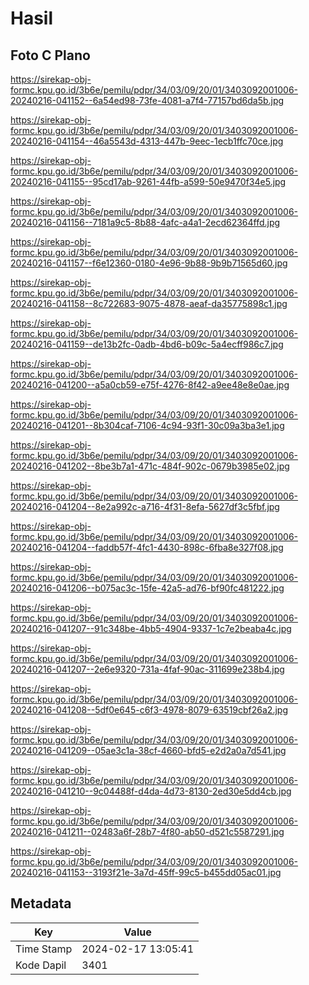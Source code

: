 # Hasil

## Foto C Plano

https://sirekap-obj-formc.kpu.go.id/3b6e/pemilu/pdpr/34/03/09/20/01/3403092001006-20240216-041152--6a54ed98-73fe-4081-a7f4-77157bd6da5b.jpg

https://sirekap-obj-formc.kpu.go.id/3b6e/pemilu/pdpr/34/03/09/20/01/3403092001006-20240216-041154--46a5543d-4313-447b-9eec-1ecb1ffc70ce.jpg

https://sirekap-obj-formc.kpu.go.id/3b6e/pemilu/pdpr/34/03/09/20/01/3403092001006-20240216-041155--95cd17ab-9261-44fb-a599-50e9470f34e5.jpg

https://sirekap-obj-formc.kpu.go.id/3b6e/pemilu/pdpr/34/03/09/20/01/3403092001006-20240216-041156--7181a9c5-8b88-4afc-a4a1-2ecd62364ffd.jpg

https://sirekap-obj-formc.kpu.go.id/3b6e/pemilu/pdpr/34/03/09/20/01/3403092001006-20240216-041157--f6e12360-0180-4e96-9b88-9b9b71565d60.jpg

https://sirekap-obj-formc.kpu.go.id/3b6e/pemilu/pdpr/34/03/09/20/01/3403092001006-20240216-041158--8c722683-9075-4878-aeaf-da35775898c1.jpg

https://sirekap-obj-formc.kpu.go.id/3b6e/pemilu/pdpr/34/03/09/20/01/3403092001006-20240216-041159--de13b2fc-0adb-4bd6-b09c-5a4ecff986c7.jpg

https://sirekap-obj-formc.kpu.go.id/3b6e/pemilu/pdpr/34/03/09/20/01/3403092001006-20240216-041200--a5a0cb59-e75f-4276-8f42-a9ee48e8e0ae.jpg

https://sirekap-obj-formc.kpu.go.id/3b6e/pemilu/pdpr/34/03/09/20/01/3403092001006-20240216-041201--8b304caf-7106-4c94-93f1-30c09a3ba3e1.jpg

https://sirekap-obj-formc.kpu.go.id/3b6e/pemilu/pdpr/34/03/09/20/01/3403092001006-20240216-041202--8be3b7a1-471c-484f-902c-0679b3985e02.jpg

https://sirekap-obj-formc.kpu.go.id/3b6e/pemilu/pdpr/34/03/09/20/01/3403092001006-20240216-041204--8e2a992c-a716-4f31-8efa-5627df3c5fbf.jpg

https://sirekap-obj-formc.kpu.go.id/3b6e/pemilu/pdpr/34/03/09/20/01/3403092001006-20240216-041204--faddb57f-4fc1-4430-898c-6fba8e327f08.jpg

https://sirekap-obj-formc.kpu.go.id/3b6e/pemilu/pdpr/34/03/09/20/01/3403092001006-20240216-041206--b075ac3c-15fe-42a5-ad76-bf90fc481222.jpg

https://sirekap-obj-formc.kpu.go.id/3b6e/pemilu/pdpr/34/03/09/20/01/3403092001006-20240216-041207--91c348be-4bb5-4904-9337-1c7e2beaba4c.jpg

https://sirekap-obj-formc.kpu.go.id/3b6e/pemilu/pdpr/34/03/09/20/01/3403092001006-20240216-041207--2e6e9320-731a-4faf-90ac-311699e238b4.jpg

https://sirekap-obj-formc.kpu.go.id/3b6e/pemilu/pdpr/34/03/09/20/01/3403092001006-20240216-041208--5df0e645-c6f3-4978-8079-63519cbf26a2.jpg

https://sirekap-obj-formc.kpu.go.id/3b6e/pemilu/pdpr/34/03/09/20/01/3403092001006-20240216-041209--05ae3c1a-38cf-4660-bfd5-e2d2a0a7d541.jpg

https://sirekap-obj-formc.kpu.go.id/3b6e/pemilu/pdpr/34/03/09/20/01/3403092001006-20240216-041210--9c04488f-d4da-4d73-8130-2ed30e5dd4cb.jpg

https://sirekap-obj-formc.kpu.go.id/3b6e/pemilu/pdpr/34/03/09/20/01/3403092001006-20240216-041211--02483a6f-28b7-4f80-ab50-d521c5587291.jpg

https://sirekap-obj-formc.kpu.go.id/3b6e/pemilu/pdpr/34/03/09/20/01/3403092001006-20240216-041153--3193f21e-3a7d-45ff-99c5-b455dd05ac01.jpg


## Metadata

| Key        | Value               |
| ---------- | ------------------- |
| Time Stamp | 2024-02-17 13:05:41 |
| Kode Dapil | 3401                |



